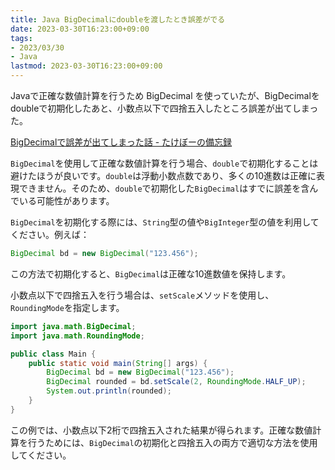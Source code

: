 ```yaml
---
title: Java BigDecimalにdoubleを渡したとき誤差がでる
date: 2023-03-30T16:23:00+09:00
tags:
- 2023/03/30
- Java
lastmod: 2023-03-30T16:23:00+09:00
---
```


Javaで正確な数値計算を行うため BigDecimal を使っていたが、BigDecimalをdoubleで初期化したあと、小数点以下で四捨五入したところ誤差が出てしまった。

[BigDecimalで誤差が出てしまった話 - たけぼーの備忘録](https://tks-lab.hatenablog.com/entry/2017/03/03/131427)

`BigDecimal`を使用して正確な数値計算を行う場合、`double`で初期化することは避けたほうが良いです。`double`は浮動小数点数であり、多くの10進数は正確に表現できません。そのため、`double`で初期化した`BigDecimal`はすでに誤差を含んでいる可能性があります。

`BigDecimal`を初期化する際には、`String`型の値や`BigInteger`型の値を利用してください。例えば：

````java
BigDecimal bd = new BigDecimal("123.456");

````

この方法で初期化すると、`BigDecimal`は正確な10進数値を保持します。

小数点以下で四捨五入を行う場合は、`setScale`メソッドを使用し、`RoundingMode`を指定します。

````java
import java.math.BigDecimal;
import java.math.RoundingMode;

public class Main {
    public static void main(String[] args) {
        BigDecimal bd = new BigDecimal("123.456");
        BigDecimal rounded = bd.setScale(2, RoundingMode.HALF_UP);
        System.out.println(rounded);
    }
}
````

この例では、小数点以下2桁で四捨五入された結果が得られます。正確な数値計算を行うためには、`BigDecimal`の初期化と四捨五入の両方で適切な方法を使用してください。
